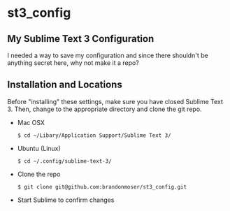 # st3_config
## My Sublime Text 3 Configuration

I needed a way to save my configuration and since there shouldn't be anything secret here, why not make it a repo?

## Installation and Locations
Before "installing" these settings, make sure you have closed Sublime Text 3. Then, change to the appropriate directory and clone the git repo.

* Mac OSX
  ```
  $ cd ~/Libary/Application Support/Sublime Text 3/
  ```
  
* Ubuntu (Linux)
  ```
  $ cd ~/.config/sublime-text-3/
  ```

* Clone the repo
  ```
  $ git clone git@github.com:brandonmoser/st3_config.git
  ```
  
* Start Sublime to confirm changes
